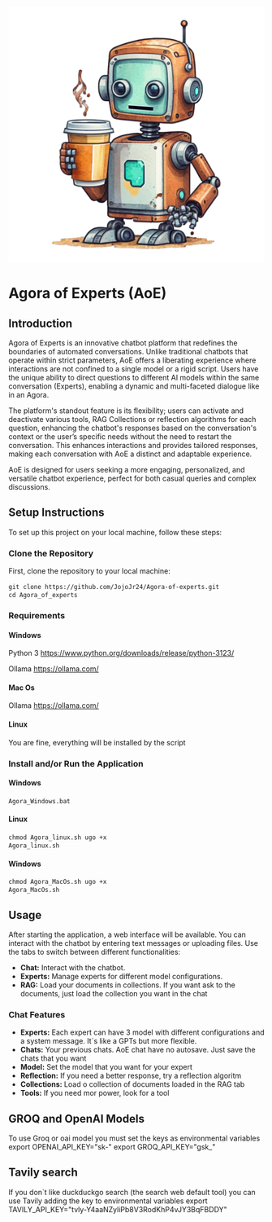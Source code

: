 
![Icono del proyecto](icon.png)
# Agora of Experts (AoE)

## Introduction
Agora of Experts is an innovative chatbot platform that redefines the boundaries of automated conversations. Unlike traditional chatbots that operate within strict parameters, AoE offers a liberating experience where interactions are not confined to a single model or a rigid script. Users have the unique ability to direct questions to different AI models within the same conversation (Experts), enabling a dynamic and multi-faceted dialogue like in an Agora.

The platform's standout feature is its flexibility; users can activate and deactivate various tools, RAG Collections or reflection algorithms for each question, enhancing the chatbot's responses based on the conversation's context or the user’s specific needs without the need to restart the conversation. This enhances interactions and provides tailored responses, making each conversation with AoE a distinct and adaptable experience.

AoE is designed for users seeking a more engaging, personalized, and versatile chatbot experience, perfect for both casual queries and complex discussions.

## Setup Instructions
To set up this project on your local machine, follow these steps:

### Clone the Repository
First, clone the repository to your local machine:
```
git clone https://github.com/JojoJr24/Agora-of-experts.git
cd Agora_of_experts
```
### Requirements
#### Windows
Python 3 https://www.python.org/downloads/release/python-3123/

Ollama https://ollama.com/

#### Mac Os
Ollama https://ollama.com/

#### Linux
You are fine, everything will be installed by the script

### Install and/or Run the Application
#### Windows
```
Agora_Windows.bat
```
#### Linux
```
chmod Agora_linux.sh ugo +x
Agora_linux.sh
```
#### Windows
```
chmod Agora_MacOs.sh ugo +x
Agora_MacOs.sh
```

## Usage
After starting the application, a web interface will be available. You can interact with the chatbot by entering text messages or uploading files. Use the tabs to switch between different functionalities:

- **Chat:** Interact with the chatbot.
- **Experts:** Manage experts for different model configurations.
- **RAG:** Load your documents in collections. If you want ask to the documents, just load the collection you want in the chat

### Chat Features
- **Experts:** Each expert can have 3 model with different configurations and a system message. It`s like a GPTs but more flexible.
- **Chats:** Your previous chats. AoE chat have no autosave. Just save the chats that you want
- **Model:** Set the model that you want for your expert
- **Reflection:** If you need a better response, try a reflection algoritm
- **Collections:** Load o collection of documents loaded in the RAG tab
- **Tools:** If you need mor power, look for a tool


## GROQ and OpenAI Models
To use Groq or oai model you must set the keys as environmental variables
export OPENAI_API_KEY="sk-"
export GROQ_API_KEY="gsk_"

## Tavily search
If you don`t like duckduckgo search (the search web default tool) you can use Tavily adding the key to environmental variables
export TAVILY_API_KEY="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"

